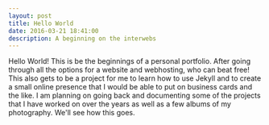 ```yaml
---
layout: post
title: Hello World
date: 2016-03-21 18:41:00
description: A beginning on the interwebs
---
```


Hello World!
This is be the beginnings of a personal portfolio. After going through all the options for a website and webhosting, who can beat free! This also gets to be a project for me to learn how to use Jekyll and to create a small online presence that I would be able to put on business cards and the like. I am planning on going back and documenting some of the projects that I have worked on over the years as well as a few albums of my photography. We'll see how this goes. 